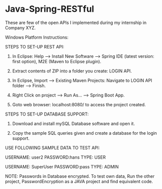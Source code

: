 # Java-Spring-RESTful
These are few of the open APIs I implemented during my internship in Company XYZ. 

Windows Platform Instructions:

STEPS TO SET-UP REST API:

1. In Eclipse: Help --> Install New Software --> Spring IDE (latest version: first option), M2E (Maven to Eclipse plugin).

2. Extract contents of ZIP into a folder you create: LOGIN API.

3. In Eclipse, Import --> Existing Maven Projects: Navigate to LOGIN API folder --> Finish.

4. Right Click on project --> Run As... --> Spring Boot App.

5. Goto web browser: localhost:8080/ to access the project created.

STEPS TO SET-UP DATABASE SUPPORT:

1. Download and install mySQL Database software and open it.

2. Copy the sample SQL queries given and create a database for the login support. 

USE FOLLOWING SAMPLE DATA TO TEST API:

  USERNAME: user2		    PASSWORD:hans		TYPE: USER

  USERNAME: SuperUser		PASSWORD:pass		TYPE: ADMIN

NOTE: Passwords in Database encrypted. 
To test own data, Run the other project, PasswordEncryption as a JAVA project and find equivalent code. 
